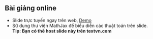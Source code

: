 ## Bài giảng online
- Slide trực tuyến ngay trên web, [Demo](https://lesongvi.github.io/randomScript/onlineSlide)
- Sử dụng thư viện MathJax để biểu diễn các thuật toán trên slide.  
**Tip: Bạn có thể host slide này trên textvn.com**

